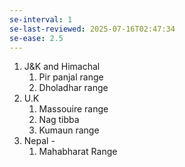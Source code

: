 ```yaml
---
se-interval: 1
se-last-reviewed: 2025-07-16T02:47:34
se-ease: 2.5
---
```

1. J&K and Himachal
	1. Pir panjal range
	2. Dholadhar range
2. U.K
	1. Massouire range
	2. Nag tibba
	3. Kumaun range
3. Nepal - 
	1. Mahabharat Range